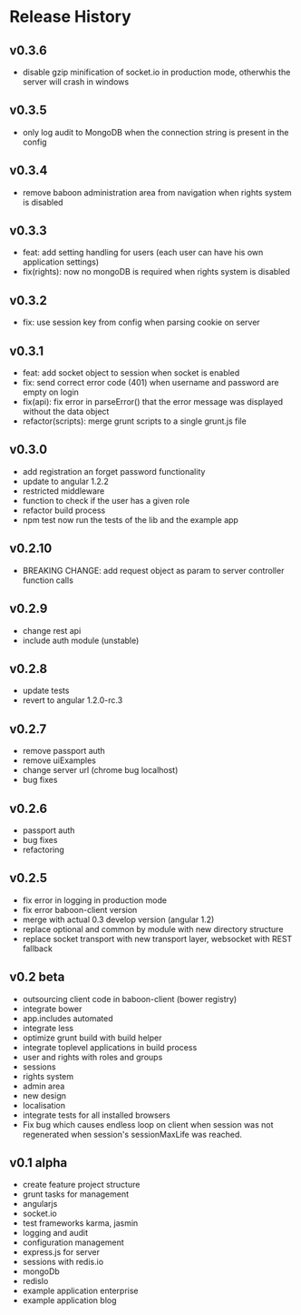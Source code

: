 # Release History
## v0.3.6
* disable gzip minification of socket.io in production mode, otherwhis the server will crash in windows

## v0.3.5
* only log audit to MongoDB when the connection string is present in the config

## v0.3.4
* remove baboon administration area from navigation when rights system is disabled

## v0.3.3
* feat: add setting handling for users (each user can have his own application settings)
* fix(rights): now no mongoDB is required when rights system is disabled

## v0.3.2
* fix: use session key from config when parsing cookie on server

## v0.3.1
* feat: add socket object to session when socket is enabled
* fix: send correct error code (401) when username and password are empty on login
* fix(api): fix error in parseError() that the error message was displayed without the data object
* refactor(scripts): merge grunt scripts to a single grunt.js file

## v0.3.0
* add registration an forget password functionality
* update to angular 1.2.2
* restricted middleware
* function to check if the user has a given role
* refactor build process
* npm test now run the tests of the lib and the example app

## v0.2.10
* BREAKING CHANGE: add request object as param to server controller function calls

## v0.2.9
* change rest api
* include auth module (unstable)

## v0.2.8
* update tests
* revert to angular 1.2.0-rc.3

## v0.2.7
* remove passport auth
* remove uiExamples
* change server url (chrome bug localhost)
* bug fixes

## v0.2.6
* passport auth
* bug fixes
* refactoring

## v0.2.5
* fix error in logging in production mode
* fix error baboon-client version
* merge with actual 0.3 develop version (angular 1.2)
* replace optional and common by module with new directory structure
* replace socket transport with new transport layer, websocket with REST fallback

## v0.2 beta
* outsourcing client code in baboon-client (bower registry)
* integrate bower
* app.includes automated
* integrate less
* optimize grunt build with build helper
* integrate toplevel applications in build process
* user and rights with roles and groups
* sessions
* rights system
* admin area
* new design
* localisation
* integrate tests for all installed browsers
* Fix bug which causes endless loop on client when session was not regenerated when session's sessionMaxLife was reached.

## v0.1 alpha
* create feature project structure
* grunt tasks for management
* angularjs
* socket.io
* test frameworks karma, jasmin
* logging and audit
* configuration management
* express.js for server
* sessions with redis.io
* mongoDb
* redisIo
* example application enterprise
* example application blog